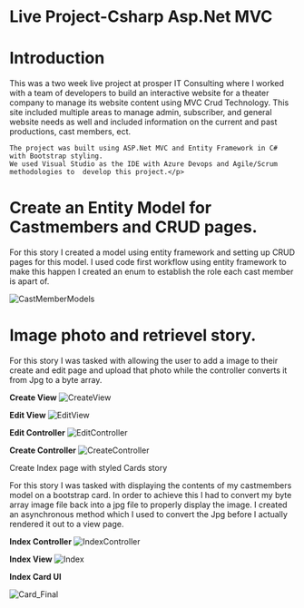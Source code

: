 # Live Project-Csharp Asp.Net MVC

<h1>Introduction</h1>
  <p>This was a two week live project at prosper IT Consulting where I worked with a team of developers to build an interactive
    website for a theater company to manage its website content using MVC Crud Technology. This site included multiple areas to manage
    admin, subscriber, and general website needs as well and included information on the current and past productions, cast members, ect.
    
    The project was built using ASP.Net MVC and Entity Framework in C# with Bootstrap styling. 
    We used Visual Studio as the IDE with Azure Devops and Agile/Scrum methodologies to  develop this project.</p>
  
  
  
  
  <h1>Create an Entity Model for Castmembers and CRUD pages.</h1>
  
  For this story I created a model using entity framework and setting up CRUD pages for this model. I used code first workflow using entity framework to make this happen
  I created an enum to establish the role each cast member is apart of. 
  
  ![CastMemberModels](https://user-images.githubusercontent.com/67170488/128782738-d57ad217-1f6e-4b36-a763-db8e9068ed1f.jpg)


  <h1>Image photo and retrievel story.</h1>
  
  For this story I was tasked with allowing the user to add a image to their create and edit page and upload that photo while the controller converts it from Jpg to a byte array. 
 
   <b>Create View</b>
  ![CreateView](https://user-images.githubusercontent.com/67170488/128784057-3ada5a8c-633c-4b8b-9908-97b47b71d86e.jpg)

  <b>Edit View</b>
  ![EditView](https://user-images.githubusercontent.com/67170488/128783290-eae9d6bc-0462-4394-b220-0a874febe165.jpg)

  <b>Edit Controller</b>
  ![EditController](https://user-images.githubusercontent.com/67170488/128783317-73a68c23-db5d-4bfa-8915-4812304134a3.jpg)
  
  <b>Create Controller</b>
  ![CreateController](https://user-images.githubusercontent.com/67170488/128783354-2b11ffca-4300-49c7-900d-4a3735248835.jpg)



  Create Index page with styled Cards story
  
  For this story I was tasked with displaying the contents of my castmembers model on a bootstrap card. In order to achieve this I had to convert my byte array image file back     into a jpg file to properly display the image. I created an asynchronous method which I used to convert the Jpg before I actually rendered it out to a view page.
  
  
  <b>Index Controller</b>
  ![IndexController](https://user-images.githubusercontent.com/67170488/128784371-c6b7c220-7ed1-4e19-a786-68a91d2980ee.jpg)
  
  <b>Index View</b>
  ![Index](https://user-images.githubusercontent.com/67170488/128784547-26cc19f1-2b1b-493f-93f6-4ca871f49472.jpg)


  <b>Index Card UI</b>
  
  ![Card_Final](https://user-images.githubusercontent.com/67170488/128784560-d5aa6dbd-7c77-40df-9051-cd04e9897b2b.jpg)
